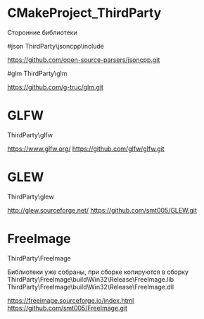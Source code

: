 # CMakeProject_ThirdParty
Сторонние библиотеки

#json
ThirdParty\jsoncpp\include

https://github.com/open-source-parsers/jsoncpp.git

#glm
ThirdParty\glm

https://github.com/g-truc/glm.git

# GLFW
ThirdParty\glfw

https://www.glfw.org/
https://github.com/glfw/glfw.git


# GLEW
ThirdParty\glew

http://glew.sourceforge.net/
https://github.com/smt005/GLEW.git

# FreeImage
ThirdParty\FreeImage

Библиотеки уже собраны, при сборке копируются в сборку
	ThirdParty\FreeImage\build\Win32\Release\FreeImage.lib
	ThirdParty\FreeImage\build\Win32\Release\FreeImage.dll

https://freeimage.sourceforge.io/index.html
https://github.com/smt005/FreeImage.git

